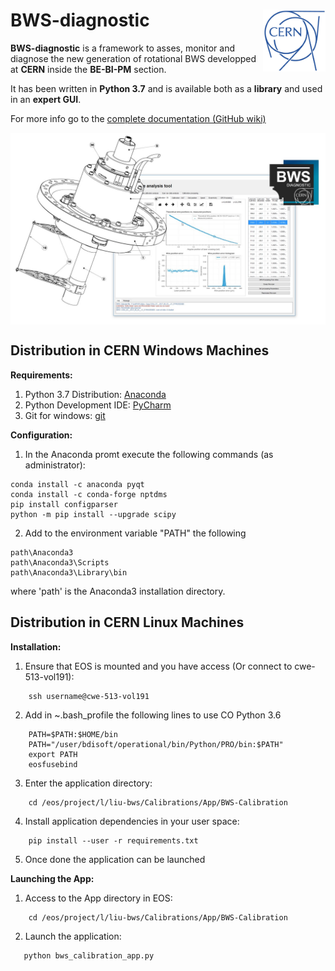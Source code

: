 # BWS-diagnostic<img src="images/cern_logo_2.jpg" width="100" align=right>

**BWS-diagnostic** is a framework to asses, monitor and diagnose the new generation of rotational BWS developped at **CERN** inside the **BE-BI-PM** section.

It has been written in **Python 3.7** and is available both as a **library** and used in an **expert GUI**.

For more info go to the [complete documentation (GitHub wiki)](https://github.com/LionelGarcia/BWS-diagnostic/wiki)

<img src="images/BWS_application_illustration.jpg" width="800" align=center>


## Distribution in CERN Windows Machines

**Requirements:**

1. Python 3.7 Distribution: [Anaconda](https://www.anaconda.com/download/)
2. Python Development IDE: [PyCharm](https://www.jetbrains.com/pycharm/)
3. Git for windows: [git](https://git-scm.com/downloads)

**Configuration:**

1. In the Anaconda promt execute the following commands (as administrator):
```
conda install -c anaconda pyqt
conda install -c conda-forge nptdms
pip install configparser
python -m pip install --upgrade scipy
```
2. Add to the environment variable "PATH" the following
```
path\Anaconda3
path\Anaconda3\Scripts
path\Anaconda3\Library\bin
```
where 'path' is the Anaconda3 installation directory.


## Distribution in CERN Linux Machines

**Installation:**

1. Ensure that EOS is mounted and you have access (Or connect to cwe-513-vol191):
```
    ssh username@cwe-513-vol191
```
2. Add in ~.bash_profile the following lines to use CO Python 3.6
```
    PATH=$PATH:$HOME/bin
    PATH="/user/bdisoft/operational/bin/Python/PRO/bin:$PATH"
    export PATH
    eosfusebind
```
3. Enter the application directory:
```
    cd /eos/project/l/liu-bws/Calibrations/App/BWS-Calibration
```
4. Install application dependencies in your user space:
```
    pip install --user -r requirements.txt
```
5. Once done the application can be launched

**Launching the App:**

1. Access to the App directory in EOS:
```
    cd /eos/project/l/liu-bws/Calibrations/App/BWS-Calibration
```
2. Launch the application:
```
   python bws_calibration_app.py
```









